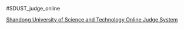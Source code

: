#SDUST_judge_online

<a href="http://cise.sdust.edu.cn/OJ/">Shandong University of Science and Technology Online Judge System</a>
